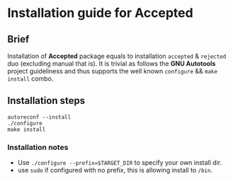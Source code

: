 
# Installation guide for **Accepted**

## Brief

Installation of **Accepted** package equals to installation `accepted` & `rejected` duo (excluding manual that is). It is trivial as follows the **GNU Autotools** project guideliness and thus supports the well known `configure` && `make install` combo. 

## Installation steps

```
autoreconf --install
./configure
make install 
```

### Installation notes

- Use `./configure --prefix=$TARGET_DIR` to specify your own install dir.
- use `sudo` if configured with no prefix, this is allowing install to `/bin`.
